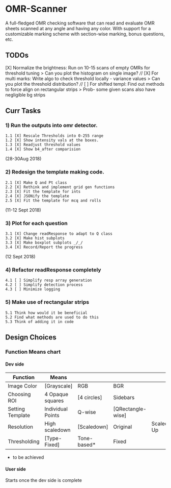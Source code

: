 # OMR-Scanner
A full-fledged OMR checking software that can read and evaluate OMR sheets scanned at any angle and having any color. With support for a customizable marking scheme with section-wise marking, bonus questions, etc. 

## TODOs
[X] Normalize the brightness: Run on 10-15 scans of empty OMRs for threshold tuning
	> Can you plot the histogram on single image? _/_/
[X] For multi marks: Write algo to check threshold locally - variance values
	> Can you plot the threshold distribution? _/_/
[ ] For shifted templ: Find out methods to force align on rectangular strips
	> Prob- some given scans also have negligible bg strips

## Curr Tasks
### 1) Run the outputs into omr detector.
	1.1 [X] Rescale Thresholds into 0-255 range
	1.2 [X] Show intensity vals at the boxes.
	1.3 [X] Readjust threshold values
	1.4 [X] Show b4_after comparision
(28-30Aug 2018)

### 2) Redesign the template making code.
	2.1 [X] Make Q and Pt class
	2.2 [X] Rethink and implement grid gen functions
	2.3 [X] Fit the template for ints
	2.4 [X] JSONify the template
	2.5 [X] Fit the template for mcq and rolls
(11-12 Sept 2018)

### 3) Plot for each question
	3.1 [X] Change readResponse to adapt to Q class
	3.2 [X] Make hist subplots
	3.3 [X] Make boxplot subplots _/_/
	3.4 [X] Record/Report the progress
(12 Sept 2018)

### 4) Refactor readResponse completely
	4.1 [ ] Simplify resp array generation
	4.2 [ ] Simplify detection process
	4.3 [ ] Minimize logging 

### 5) Make use of rectangular strips
	5.1 Think how would it be beneficial
	5.2 Find what methods are used to do this
	5.3 Think of adding it in code 

## Design Choices
	
### Function Means chart

#### Dev side

| Function         | Means             |             |                   |   			|
|------------------|-------------------|-------------|-------------------|--------------|
| Image Color  	   | [Grayscale]	   | RGB 	     | BGR 				 |   			|
| Choosing ROI     | 4 Opaque squares  | [4 circles] | Sidebars          |   			|
| Setting Template | Individual Points | Q-wise      | [QRectangle-wise] |   			|
| Resolution       | High scaledown    | [Scaledown] | Original      	 |  Scaled Up   |
| Thresholding     | [Type-Fixed]      | Tone-based* | Fixed             |   			|

* to be achieved

#### User side
Starts once the dev side is complete
